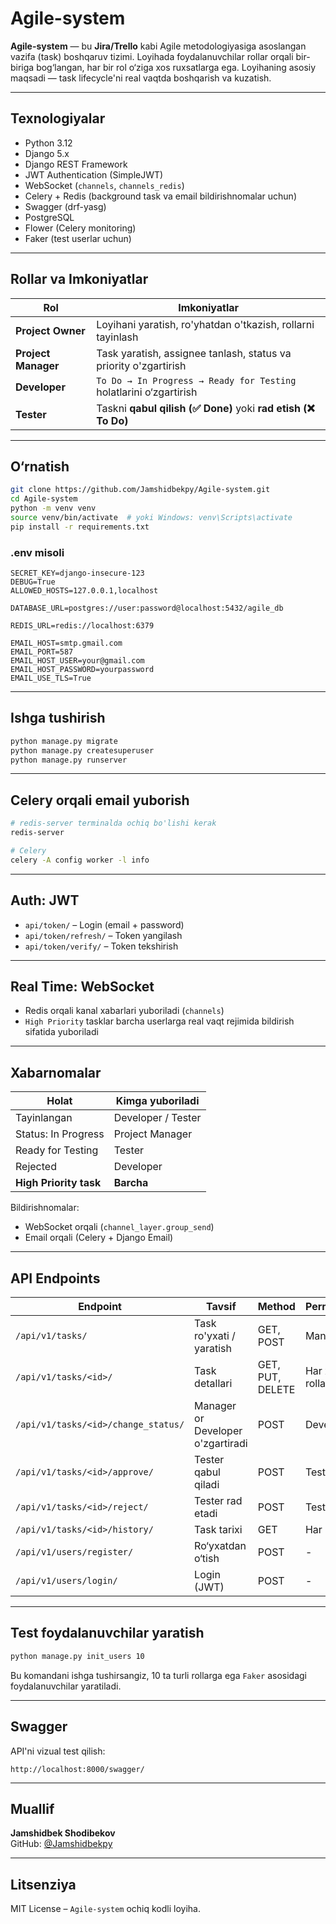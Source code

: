 
# Agile-system

**Agile-system** — bu **Jira/Trello** kabi Agile metodologiyasiga asoslangan vazifa (task) boshqaruv tizimi. Loyihada foydalanuvchilar rollar orqali bir-biriga bog‘langan, har bir rol o‘ziga xos ruxsatlarga ega. Loyihaning asosiy maqsadi — task lifecycle'ni real vaqtda boshqarish va kuzatish.

---

## Texnologiyalar

- Python 3.12  
- Django 5.x  
- Django REST Framework  
- JWT Authentication (SimpleJWT)  
- WebSocket (`channels`, `channels_redis`)  
- Celery + Redis (background task va email bildirishnomalar uchun)  
- Swagger (drf-yasg)  
- PostgreSQL  
- Flower (Celery monitoring)  
- Faker (test userlar uchun)

---

## Rollar va Imkoniyatlar

| Rol              | Imkoniyatlar |
|------------------|--------------|
| **Project Owner** | Loyihani yaratish, ro'yhatdan o'tkazish, rollarni tayinlash |
| **Project Manager** | Task yaratish, assignee tanlash, status va priority o'zgartirish |
| **Developer**    | `To Do → In Progress → Ready for Testing` holatlarini o‘zgartirish |
| **Tester**       | Taskni **qabul qilish (✅ Done)** yoki **rad etish (❌ To Do)** |

---

## O‘rnatish

```bash
git clone https://github.com/Jamshidbekpy/Agile-system.git
cd Agile-system
python -m venv venv
source venv/bin/activate  # yoki Windows: venv\Scripts\activate
pip install -r requirements.txt
```

### .env misoli

```
SECRET_KEY=django-insecure-123
DEBUG=True
ALLOWED_HOSTS=127.0.0.1,localhost

DATABASE_URL=postgres://user:password@localhost:5432/agile_db

REDIS_URL=redis://localhost:6379

EMAIL_HOST=smtp.gmail.com
EMAIL_PORT=587
EMAIL_HOST_USER=your@gmail.com
EMAIL_HOST_PASSWORD=yourpassword
EMAIL_USE_TLS=True
```

---

## Ishga tushirish

```bash
python manage.py migrate
python manage.py createsuperuser
python manage.py runserver
```

---

## Celery orqali email yuborish

```bash
# redis-server terminalda ochiq bo'lishi kerak
redis-server

# Celery
celery -A config worker -l info

```

---

## Auth: JWT

- `api/token/` – Login (email + password)
- `api/token/refresh/` – Token yangilash
- `api/token/verify/` – Token tekshirish

---

## Real Time: WebSocket

- Redis orqali kanal xabarlari yuboriladi (`channels`)
- `High Priority` tasklar barcha userlarga real vaqt rejimida bildirish sifatida yuboriladi

---

## Xabarnomalar

| Holat                    | Kimga yuboriladi |
|--------------------------|------------------|
| Tayinlangan              | Developer / Tester |
| Status: In Progress      | Project Manager    |
| Ready for Testing        | Tester             |
| Rejected                 | Developer          |
| **High Priority task**   | **Barcha**         |

Bildirishnomalar:
- WebSocket orqali (`channel_layer.group_send`)
- Email orqali (Celery + Django Email)

---

## API Endpoints

| Endpoint | Tavsif | Method | Permission |
|----------|--------|--------|------------|
| `/api/v1/tasks/` | Task ro'yxati / yaratish | GET, POST | Manager |
| `/api/v1/tasks/<id>/` | Task detallari | GET, PUT, DELETE | Har xil rollar |
| `/api/v1/tasks/<id>/change_status/` | Manager or Developer o'zgartiradi | POST | Developer |
| `/api/v1/tasks/<id>/approve/` | Tester qabul qiladi | POST | Tester |
| `/api/v1/tasks/<id>/reject/` | Tester rad etadi | POST | Tester |
| `/api/v1/tasks/<id>/history/` | Task tarixi | GET | Har kim |
| `/api/v1/users/register/` | Ro‘yxatdan o‘tish | POST | - |
| `/api/v1/users/login/` | Login (JWT) | POST | - |

---

## Test foydalanuvchilar yaratish

```bash
python manage.py init_users 10
```

Bu komandani ishga tushirsangiz, 10 ta turli rollarga ega `Faker` asosidagi foydalanuvchilar yaratiladi.

---

## Swagger

API'ni vizual test qilish:
```
http://localhost:8000/swagger/
```

---

## Muallif

**Jamshidbek Shodibekov**  
GitHub: [@Jamshidbekpy](https://github.com/Jamshidbekpy)

---

## Litsenziya

MIT License – `Agile-system` ochiq kodli loyiha.
